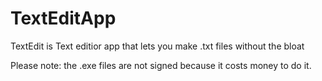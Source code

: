 # TextEditApp
TextEdit is Text editior app that lets you make .txt files without the bloat

Please note: the .exe files are not signed because it costs money to do it.
